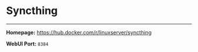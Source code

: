# Syncthing

---

**Homepage:** https://hub.docker.com/r/linuxserver/syncthing

**WebUI Port:** `8384`